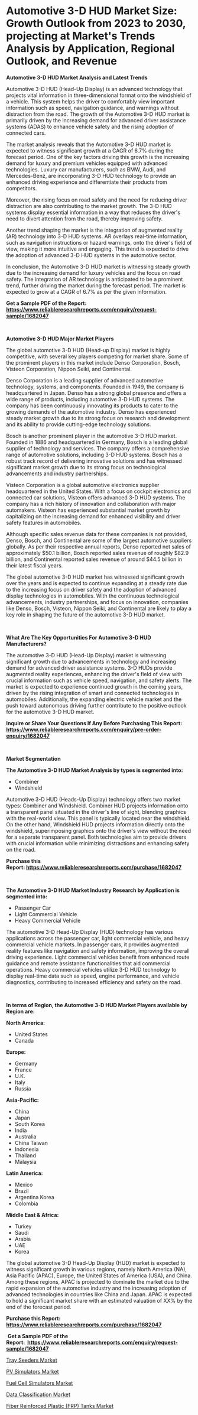 <p><h1>Automotive 3-D HUD Market Size: Growth Outlook from 2023 to 2030, projecting at Market's Trends Analysis by Application, Regional Outlook, and Revenue</h1></p><p><strong>Automotive 3-D HUD Market Analysis and Latest Trends</strong></p>
<p><p>Automotive 3-D HUD (Head-Up Display) is an advanced technology that projects vital information in three-dimensional format onto the windshield of a vehicle. This system helps the driver to comfortably view important information such as speed, navigation guidance, and warnings without distraction from the road. The growth of the Automotive 3-D HUD market is primarily driven by the increasing demand for advanced driver assistance systems (ADAS) to enhance vehicle safety and the rising adoption of connected cars.</p><p>The market analysis reveals that the Automotive 3-D HUD market is expected to witness significant growth at a CAGR of 6.7% during the forecast period. One of the key factors driving this growth is the increasing demand for luxury and premium vehicles equipped with advanced technologies. Luxury car manufacturers, such as BMW, Audi, and Mercedes-Benz, are incorporating 3-D HUD technology to provide an enhanced driving experience and differentiate their products from competitors.</p><p>Moreover, the rising focus on road safety and the need for reducing driver distraction are also contributing to the market growth. The 3-D HUD systems display essential information in a way that reduces the driver's need to divert attention from the road, thereby improving safety.</p><p>Another trend shaping the market is the integration of augmented reality (AR) technology into 3-D HUD systems. AR overlays real-time information, such as navigation instructions or hazard warnings, onto the driver's field of view, making it more intuitive and engaging. This trend is expected to drive the adoption of advanced 3-D HUD systems in the automotive sector.</p><p>In conclusion, the Automotive 3-D HUD market is witnessing steady growth due to the increasing demand for luxury vehicles and the focus on road safety. The integration of AR technology is anticipated to be a prominent trend, further driving the market during the forecast period. The market is expected to grow at a CAGR of 6.7% as per the given information.</p></p>
<p><strong>Get a Sample PDF of the Report:&nbsp; <a href="https://www.reliableresearchreports.com/enquiry/request-sample/1682047">https://www.reliableresearchreports.com/enquiry/request-sample/1682047</a></strong></p>
<p>&nbsp;</p>
<p><strong>Automotive 3-D HUD Major Market Players</strong></p>
<p><p>The global automotive 3-D HUD (Head-up Display) market is highly competitive, with several key players competing for market share. Some of the prominent players in this market include Denso Corporation, Bosch, Visteon Corporation, Nippon Seiki, and Continental.</p><p>Denso Corporation is a leading supplier of advanced automotive technology, systems, and components. Founded in 1949, the company is headquartered in Japan. Denso has a strong global presence and offers a wide range of products, including automotive 3-D HUD systems. The company has been continuously innovating its products to cater to the growing demands of the automotive industry. Denso has experienced steady market growth due to its strong focus on research and development and its ability to provide cutting-edge technology solutions.</p><p>Bosch is another prominent player in the automotive 3-D HUD market. Founded in 1886 and headquartered in Germany, Bosch is a leading global supplier of technology and services. The company offers a comprehensive range of automotive solutions, including 3-D HUD systems. Bosch has a robust track record of delivering innovative solutions and has witnessed significant market growth due to its strong focus on technological advancements and industry partnerships.</p><p>Visteon Corporation is a global automotive electronics supplier headquartered in the United States. With a focus on cockpit electronics and connected car solutions, Visteon offers advanced 3-D HUD systems. The company has a rich history of innovation and collaboration with major automakers. Visteon has experienced substantial market growth by capitalizing on the increasing demand for enhanced visibility and driver safety features in automobiles.</p><p>Although specific sales revenue data for these companies is not provided, Denso, Bosch, and Continental are some of the largest automotive suppliers globally. As per their respective annual reports, Denso reported net sales of approximately $50.1 billion, Bosch reported sales revenue of roughly $82.9 billion, and Continental reported sales revenue of around $44.5 billion in their latest fiscal years.</p><p>The global automotive 3-D HUD market has witnessed significant growth over the years and is expected to continue expanding at a steady rate due to the increasing focus on driver safety and the adoption of advanced display technologies in automobiles. With the continuous technological advancements, industry partnerships, and focus on innovation, companies like Denso, Bosch, Visteon, Nippon Seiki, and Continental are likely to play a key role in shaping the future of the automotive 3-D HUD market.</p></p>
<p>&nbsp;</p>
<p><strong>What Are The Key Opportunities For Automotive 3-D HUD Manufacturers?</strong></p>
<p><p>The automotive 3-D HUD (Head-Up Display) market is witnessing significant growth due to advancements in technology and increasing demand for advanced driver assistance systems. 3-D HUDs provide augmented reality experiences, enhancing the driver's field of view with crucial information such as vehicle speed, navigation, and safety alerts. The market is expected to experience continued growth in the coming years, driven by the rising integration of smart and connected technologies in automobiles. Additionally, the expanding electric vehicle market and the push toward autonomous driving further contribute to the positive outlook for the automotive 3-D HUD market.</p></p>
<p><strong>Inquire or Share Your Questions If Any Before Purchasing This Report: <a href="https://www.reliableresearchreports.com/enquiry/pre-order-enquiry/1682047">https://www.reliableresearchreports.com/enquiry/pre-order-enquiry/1682047</a></strong></p>
<p>&nbsp;</p>
<p><strong>Market Segmentation</strong></p>
<p><strong>The Automotive 3-D HUD Market Analysis by types is segmented into:</strong></p>
<p><ul><li>Combiner</li><li>Windshield</li></ul></p>
<p><p>Automotive 3-D HUD (Heads-Up Display) technology offers two market types: Combiner and Windshield. Combiner HUD projects information onto a transparent panel situated in the driver's line of sight, blending graphics with the real-world view. This panel is typically located near the windshield. On the other hand, Windshield HUD projects information directly onto the windshield, superimposing graphics onto the driver's view without the need for a separate transparent panel. Both technologies aim to provide drivers with crucial information while minimizing distractions and enhancing safety on the road.</p></p>
<p><strong>Purchase this Report:&nbsp;<a href="https://www.reliableresearchreports.com/purchase/1682047">https://www.reliableresearchreports.com/purchase/1682047</a></strong></p>
<p>&nbsp;</p>
<p><strong>The Automotive 3-D HUD Market Industry Research by Application is segmented into:</strong></p>
<p><ul><li>Passenger Car</li><li>Light Commercial Vehicle</li><li>Heavy Commercial Vehicle</li></ul></p>
<p><p>The automotive 3-D Head-Up Display (HUD) technology has various applications across the passenger car, light commercial vehicle, and heavy commercial vehicle markets. In passenger cars, it provides augmented reality features like navigation and safety information, improving the overall driving experience. Light commercial vehicles benefit from enhanced route guidance and remote assistance functionalities that aid commercial operations. Heavy commercial vehicles utilize 3-D HUD technology to display real-time data such as speed, engine performance, and vehicle diagnostics, contributing to increased efficiency and safety on the road.</p></p>
<p>&nbsp;</p>
<p><strong>In terms of Region, the Automotive 3-D HUD Market Players available by Region are:</strong></p>
<p>
    <p> <strong> North America: </strong>
        <ul>
            <li>United States</li>
            <li>Canada</li>
        </ul>
        </p> 
    <p> <strong> Europe: </strong>
        <ul>
            <li>Germany</li>
            <li>France</li>
            <li>U.K.</li>
            <li>Italy</li>
            <li>Russia</li>
        </ul>
        </p> 
    <p> <strong> Asia-Pacific: </strong>
        <ul>
            <li>China</li>
            <li>Japan</li>
            <li>South Korea</li>
            <li>India</li>
            <li>Australia</li>
            <li>China Taiwan</li>
            <li>Indonesia</li>
            <li>Thailand</li>
            <li>Malaysia</li>
        </ul>
        </p> 
    <p> <strong> Latin America: </strong>
        <ul>
            <li>Mexico</li>
            <li>Brazil</li>
            <li>Argentina Korea</li>
            <li>Colombia</li>
        </ul>
        </p> 
    <p> <strong> Middle East & Africa: </strong>
        <ul>
            <li>Turkey</li>
            <li>Saudi</li>
            <li>Arabia</li>
            <li>UAE</li>
            <li>Korea</li>
        </ul>
    </p>
    </p>
<p><p>The global automotive 3-D Head-Up Display (HUD) market is expected to witness significant growth in various regions, namely North America (NA), Asia Pacific (APAC), Europe, the United States of America (USA), and China. Among these regions, APAC is projected to dominate the market due to the rapid expansion of the automotive industry and the increasing adoption of advanced technologies in countries like China and Japan. APAC is expected to hold a significant market share with an estimated valuation of XX% by the end of the forecast period.</p></p>
<p><strong>Purchase this Report: <a href="https://www.reliableresearchreports.com/purchase/1682047">https://www.reliableresearchreports.com/purchase/1682047</a></strong></p>
<p>&nbsp;<strong>Get a Sample PDF of the Report:&nbsp;&nbsp;<a href="https://www.reliableresearchreports.com/enquiry/request-sample/1682047">https://www.reliableresearchreports.com/enquiry/request-sample/1682047</a></strong></p>
<p><strong></strong></p>
<p><p><a href="https://github.com/rahu1503/Market-Research-Report-List-1/blob/main/tray-seeders-market.md">Tray Seeders Market</a></p><p><a href="https://www.linkedin.com/pulse/pv-simulators-market-size-2023-2030-global-industrial/">PV Simulators Market</a></p><p><a href="https://www.linkedin.com/pulse/fuel-cell-simulators-market-insights-players-forecast/">Fuel Cell Simulators Market</a></p><p><a href="https://medium.com/@ulicesweber/data-classification-market-competitive-analysis-market-trends-and-forecast-to-2030-38d96a3b0351">Data Classification Market</a></p><p><a href="https://github.com/rahu1501/Market-Research-Report-List-1/blob/main/fiber-reinforced-plastic-frp-tanks-market.md">Fiber Reinforced Plastic (FRP) Tanks Market</a></p></p>
